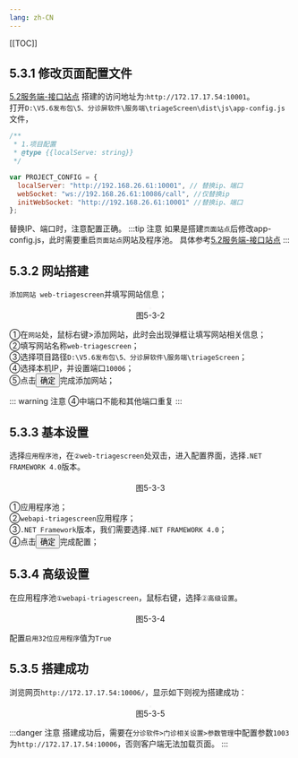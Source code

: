 ```yaml
---
lang: zh-CN
---
```


[[TOC]]

## 5.3.1 修改页面配置文件

[5.2服务端-接口站点](/pages/V5.6/software-deploy/install-step/triage-screen-setting/server-interface-site.html)
搭建的访问地址为:`http://172.17.17.54:10001`。<br/>
打开`D:\V5.6发布包\5、分诊屏软件\服务端\triageScreen\dist\js\app-config.js`文件，

```javascript
/**
 * 1.项目配置
 * @type {{localServe: string}}
 */

var PROJECT_CONFIG = {
  localServer: "http://192.168.26.61:10001", // 替换ip、端口
  webSocket: "ws://192.168.26.61:10086/call", //仅替换ip
  initWebSocket: "http://192.168.26.61:10001" //替换ip、端口
};
```

替换IP、端口时，注意配置正确。
:::tip 注意
如果是搭建`页面站点`后修改app-config.js，此时需要重启`页面站点`网站及程序池。
具体参考[5.2服务端-接口站点](/pages/V5.6/software-deploy/install-step/triage-screen-setting/server-interface-site.html)
:::

## 5.3.2 网站搭建

`添加网站 web-triagescreen`并填写网站信息；

<div style="display:flex;flex-direction: column;justify-content: center;align-items: center; width: 100%;">
 <img style="border: 2px #f5f5f5 solid" src="/image/triage-screen-setting/server-page-site/add-site.png" alt="">
 <span>图5-3-2</span>
</div>

①在`网站`处，鼠标右键>添加网站，此时会出现弹框让填写网站相关信息；<br/>
②填写网站名称`web-triagescreen`；<br/>
③选择项目路径`D:\V5.6发布包\5、分诊屏软件\服务端\triageScreen`；<br/>
④选择本机IP，并设置端口`10006`；<br/>
⑤点击<button>确定</button>完成添加网站；

::: warning 注意
④中端口不能和其他端口重复
:::

## 5.3.3 基本设置

选择`应用程序池`，在`②web-triagescreen`处双击，进入配置界面，选择`.NET FRAMEWORK 4.0`版本。

<div style="display:flex;flex-direction: column;justify-content: center;align-items: center; width: 100%;">
 <img style="border: 2px #f5f5f5 solid" src="/image/triage-screen-setting/server-page-site/select-framework-version.png" alt="">
 <span>图5-3-3</span>
</div>

①应用程序池；<br/>
②`webapi-triagescreen`应用程序；<br/>
③`.NET Framework`版本，我们需要选择`.NET FRAMEWORK 4.0`；<br/>
④点击<button>确定</button>完成配置；

## 5.3.4 高级设置

在应用程序池`①webapi-triagescreen`，鼠标右键，选择`②高级设置`。

<div style="display:flex;flex-direction: column;justify-content: center;align-items: center; width: 100%;">
 <img style="border: 2px #f5f5f5 solid" src="/image/triage-screen-setting/server-page-site/open-advanced-settings.png" alt="">
 <span>图5-3-4</span>
</div>

配置`启用32位应用程序`值为`True`

## 5.3.5 搭建成功

浏览网页`http://172.17.17.54:10006/`，显示如下则视为搭建成功：

<div style="display:flex;flex-direction: column;justify-content: center;align-items: center; width: 100%;">
 <img style="border: 2px #f5f5f5 solid" src="/image/triage-screen-setting/server-page-site/open-site-success.png" alt="">
 <span>图5-3-5</span>
</div>

:::danger 注意
搭建成功后，需要在`分诊软件>门诊相关设置>参数管理`中配置参数`1003`为`http://172.17.17.54:10006`，否则客户端无法加载页面。
:::

